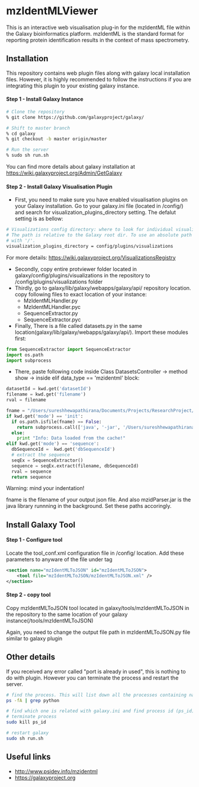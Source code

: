 # mzIdentMLViewer

This is an interactive web visualisation plug-in for the mzIdentML file within the Galaxy bioinformatics platform. mzIdentML is the standard format for reporting protein identification results in the context of mass spectrometry.

## Installation

This repository contains web plugin files along with galaxy local installation files. However, it is highly recommended to follow the instructions if you are integrating this plugin to your existing galaxy instance.

#### Step 1 - Install Galaxy Instance

```bash
# Clone the repository
% git clone https://github.com/galaxyproject/galaxy/

# Shift to master branch
% cd galaxy
% git checkout -b master origin/master

# Run the server
% sudo sh run.sh
```
You can find more details about galaxy installation at https://wiki.galaxyproject.org/Admin/GetGalaxy

#### Step 2 - Install Galaxy Visualisation Plugin

* First, you need to make sure you have enabled visualisation plugins on your Galaxy installation. Go to your galaxy.ini file (located in <your galaxy directory>/config/) and search for visualization_plugins_directory setting. The defalut setting is as bellow:

```bash
# Visualizations config directory: where to look for individual visualization plugins.
# The path is relative to the Galaxy root dir. To use an absolute path begin the path
# with '/'.
visualization_plugins_directory = config/plugins/visualizations
```
For more details: https://wiki.galaxyproject.org/VisualizationsRegistry

* Secondly, copy entire protviewer folder located in galaxy/config/plugins/visualizations in the repository to <your galaxy directory>/config/plugins/visualizations folder
* Thirdly, go to galaxy/lib/galaxy/webapps/galaxy/api/ repository location. copy following files to exact location of your instance:
  * MzIdentMLHandler.py
  * MzIdentMLHandler.pyc
  * SequenceExtractor.py
  * SequenceExtractor.pyc
* Finally, There is a file called datasets.py in the same location(galaxy/lib/galaxy/webapps/galaxy/api/). Import these modules first:

```python
from SequenceExtractor import SequenceExtractor
import os.path
import subprocess
```

* There, paste following code inside Class DatasetsController -> method show -> inside elif data_type == 'mzidentml' block:

```python
datasetId = kwd.get('datasetId')
filename = kwd.get('filename')
rval = filename

fname = "/Users/sureshhewapathirana/Documents/Projects/ResearchProject/mzIdentMLViewer/galaxy/config/plugins/visualizations/protviewer/static/data/"+datasetId+"_protein.json"
if kwd.get('mode') == 'init':
  if os.path.isfile(fname) == False:
    return subprocess.call(['java', '-jar', '/Users/sureshhewapathirana/Documents/Projects/ResearchProject/mzIdentMLExtractor/dist/mzidParser.jar', filename, datasetId])
  else:
    print "Info: Data loaded from the cache!"
elif kwd.get('mode') == 'sequence':
  dbSequenceId =  kwd.get('dbSequenceId')
  # extract the sequence
  seqEx = SequenceExtractor()
  sequence = seqEx.extract(filename, dbSequenceId)
  rval = sequence
  return sequence
```

Warning: mind your indentation!

fname is the filename of your output json file. And also mzidParser.jar is the java library runnning in the background.
Set these paths accoringly.

## Install Galaxy Tool

#### Step 1 - Configure tool

Locate the tool_conf.xml configuration file in <your galaxy directory>/config/ location.
Add these parameters to anyware of  the file under <toolbox> tag
```XML
<section name="mzIdentMLToJSON" id="mzIdentMLToJSON">
    <tool file="mzIdentMLToJSON/mzIdentMLToJSON.xml" />
</section>
```
#### Step 2 - copy tool

Copy mzIdentMLToJSON tool located in galaxy/tools/mzIdentMLToJSON in the repository to the same location of your galaxy instance(<your galaxy directory>/tools/mzIdentMLToJSON)

Again, you need to change the output file path in mzIdentMLToJSON.py file similar to galaxy plugin

## Other details

If you received any error called "port is already in used", this is nothing to do with plugin. However you can terminate the process and restart the server.

```bash
# find the process. This will list down all the processes containing name python
ps -fA | grep python

# find which one is related with galaxy.ini and find process id (ps_id)
# terminate process
sudo kill ps_id

# restart galaxy
sudo sh run.sh
```

## Useful links

* http://www.psidev.info/mzidentml
* https://galaxyproject.org


